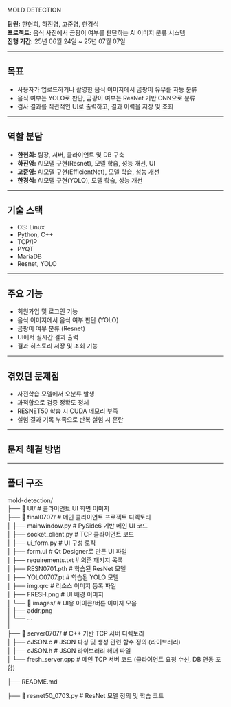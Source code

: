 MOLD DETECTION

**팀원:** 한현희, 하진영, 고준영, 한경식  
**프로젝트:** 음식 사진에서 곰팡이 여부를 판단하는 AI 이미지 분류 시스템  
**진행 기간:** 25년 06월 24일 ~ 25년 07월 07일

---

## 목표
- 사용자가 업로드하거나 촬영한 음식 이미지에서 곰팡이 유무를 자동 분류
- 음식 여부는 YOLO로 판단, 곰팡이 여부는 ResNet 기반 CNN으로 분류
- 검사 결과를 직관적인 UI로 출력하고, 결과 이력을 저장 및 조회

---

## 역할 분담
- **한현희:** 팀장, 서버, 클라이언트 및 DB 구축
- **하진영:** AI모델 구현(Resnet), 모델 학습, 성능 개선, UI
- **고준영:** AI모델 구현(EfficientNet), 모델 학습, 성능 개선
- **한경식:** AI모델 구현(YOLO), 모델 학습, 성능 개선

---

## 기술 스택
- OS: Linux
- Python, C++
- TCP/IP
- PYQT
- MariaDB
- Resnet, YOLO

---

## 주요 기능
- 회원가입 및 로그인 기능
- 음식 이미지에서 음식 여부 판단 (YOLO)
- 곰팡이 여부 분류 (Resnet)
- UI에서 실시간 결과 출력
- 결과 히스토리 저장 및 조회 기능

---

## 겪었던 문제점
- 사전학습 모델에서 오분류 발생
- 과적합으로 검증 정확도 정체
- RESNET50 학습 시 CUDA 메모리 부족
- 실험 결과 기록 부족으로 반복 실험 시 혼란

---

## 문제 해결 방법

---

## 폴더 구조
mold-detection/  
├── 📁 UI/ # 클라이언트 UI 화면 이미지  
├── 📁 final0707/                  # 메인 클라이언트 프로젝트 디렉토리  
│   ├── mainwindow.py              # PySide6 기반 메인 UI 코드  
│   ├── socket_client.py           # TCP 클라이언트 코드  
│   ├── ui_form.py                 # UI 구성 로직  
│   ├── form.ui                    # Qt Designer로 만든 UI 파일  
│   ├── requirements.txt           # 의존 패키지 목록  
│   ├── RESN0701.pth               # 학습된 ResNet 모델  
│   ├── YOLO0707.pt                # 학습된 YOLO 모델  
│   ├── img.qrc                    # 리소스 이미지 등록 파일  
│   ├── FRESH.png                  # UI 배경 이미지  
│   └── 📁 images/                 # UI용 아이콘/버튼 이미지 모음  
│       ├── addr.png  
│       └── ...  
│  
├── 📁 server0707/                  # C++ 기반 TCP 서버 디렉토리  
│   ├── cJSON.c                     # JSON 파싱 및 생성 관련 함수 정의 (라이브러리)  
│   ├── cJSON.h                     # JSON 라이브러리 헤더 파일  
│   └── fresh_server.cpp            # 메인 TCP 서버 코드 (클라이언트 요청 수신, DB 연동 포함)  
  
├── README.md  
  
├── 📄 resnet50_0703.py             # ResNet 모델 정의 및 학습 코드  

